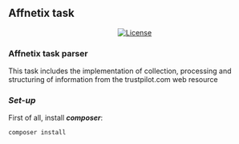 Affnetix task
------------

<p align="center">
    <a href="https://packagist.org/packages/laravel/framework"><img src="https://img.shields.io/packagist/l/laravel/framework" alt="License"></a>
</p>

### Affnetix task parser

This task includes the implementation of collection, processing and structuring of 
information from the trustpilot.com web resource

### _Set-up_

First of all, install **_composer_**:

~~~
composer install
~~~